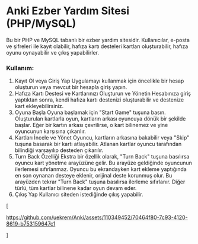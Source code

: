 # Anki Ezber Yardım Sitesi (PHP/MySQL)
Bu bir PHP ve MySQL tabanlı bir ezber yardım sitesidir. Kullanıcılar, e-posta ve şifreleri ile kayıt olabilir, hafıza kartı desteleri kartları oluşturabilir, hafıza oyunu oynayabilir ve çıkış yapabilirler.
### Kullanım:
1. Kayıt Ol veya Giriş Yap
Uygulamayı kullanmak için öncelikle bir hesap oluşturun veya mevcut bir hesapla giriş yapın.
2. Hafıza Kartı Destesi ve Kartlarınızı Oluşturun ve Yönetin
Hesabınıza giriş yaptıktan sonra, kendi hafıza kartı destenizi oluşturabilir ve destenize kart ekleyebilirsiniz.
3. Oyuna Başla
Oyuna başlamak için "Start Game" tuşuna basın. Oluşturulan kartlarla oyun, kartların arkası oyuncuya dönük bir şekilde başlar. Eğer bir kartın arkası çevrilirse, o kart bilinemez ve yine oyuncunun karşısına çıkarılır.
4. Kartları İncele ve Yönet
Oyuncu, kartların arkasına bakabilir veya "Skip" tuşuna basarak bir kartı atlayabilir. Atlanan kartlar oyuncu tarafından bilindiği varsayılıp desteden çıkarılır.
5. Turn Back Özelliği
Ekstra bir özellik olarak, "Turn Back" tuşuna basılırsa oyuncu kart yönetme arayüzüne gelir. Bu arayüze geldiğinde oyuncunun ilerlemesi sıfırlanmaz. Oyuncu bu ekrandayken kart ekleme yaptığında en son oynanan desteye eklenir, orijinal deste korunmuş olur. Bu arayüzden tekrar "Turn Back" tuşuna basılırsa ilerleme sıfırlanır. Diğer türlü, tüm kartlar bilinene kadar oyun devam eder.
6. Çıkış Yap
Kullanıcı siteden istediğinde çıkış yapabilir.

[

https://github.com/uekrem/Anki/assets/110349452/70464f80-7c93-4120-8619-b753159647c1

]
